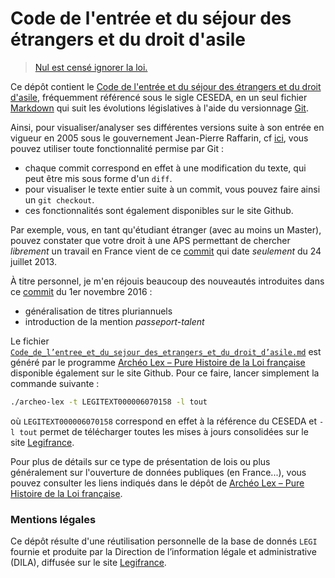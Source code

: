 # Code de l'entrée et du séjour des étrangers et du droit d'asile 

> [Nul est censé ignorer la loi.](http://www.vie-publique.fr/decouverte-institutions/citoyen/citoyennete/definition/devoirs-definition/que-signifie-nul-n-est-cense-ignorer-loi.html)

Ce dépôt contient le [Code de l'entrée et du séjour des étrangers et du droit d'asile](https://www.legifrance.gouv.fr/affichCode.do?cidTexte=LEGITEXT000006070158), fréquemment référencé sous le sigle CESEDA, en un seul fichier [Markdown](https://fr.wikipedia.org/wiki/Markdown) qui suit les évolutions législatives à l'aide du versionnage [Git](https://fr.wikipedia.org/wiki/Git).

Ainsi, pour visualiser/analyser ses différentes versions suite à son entrée en vigueur en 2005 sous le gouvernement Jean-Pierre Raffarin, cf [ici](https://fr.wikipedia.org/wiki/Code_de_l'entr%C3%A9e_et_du_s%C3%A9jour_des_%C3%A9trangers_et_du_droit_d'asile), vous pouvez utiliser toute fonctionnalité permise par Git :

- chaque commit correspond en effet à une modification du texte, qui peut être mis sous forme d'un `diff`.
- pour visualiser le texte entier suite à un commit, vous pouvez faire ainsi un `git checkout`.
- ces fonctionnalités sont également disponibles sur le site Github.

Par exemple, vous, en tant qu'étudiant étranger (avec au moins un Master), pouvez constater que votre droit à une APS permettant de chercher *librement* un travail en France vient de ce [commit](https://github.com/tianyikillua/ceseda/commit/606f5d192732e0a3e414790b1d13d031e9cbd46a) qui date *seulement* du 24 juillet 2013.

À titre personnel, je m'en réjouis beaucoup des nouveautés introduites dans ce [commit](https://github.com/tianyikillua/ceseda/commit/4fc259a20ab82f01681afd5bd63a273c28dab846) du 1er novembre 2016 :

- généralisation de titres pluriannuels
- introduction de la mention *passeport-talent*

Le fichier [`Code_de_l’entree_et_du_sejour_des_etrangers_et_du_droit_d’asile.md`](https://github.com/tianyikillua/ceseda/blob/master/Code_de_l%E2%80%99entree_et_du_sejour_des_etrangers_et_du_droit_d%E2%80%99asile.md) est généré par le programme [Archéo Lex – Pure Histoire de la Loi française](https://github.com/Legilibre/Archeo-Lex) disponible également sur le site Github. Pour ce faire, lancer simplement la commande suivante :

``` sh
./archeo-lex -t LEGITEXT000006070158 -l tout
```

où `LEGITEXT000006070158` correspond en effet à la référence du CESEDA et `-l tout` permet de télécharger toutes les mises à jours consolidées sur le site [Legifrance](https://www.legifrance.gouv.fr).

Pour plus de détails sur ce type de présentation de lois ou plus généralement sur l'ouverture de données publiques (en France...), vous pouvez consulter les liens indiqués dans le dépôt de [Archéo Lex – Pure Histoire de la Loi française](https://github.com/Legilibre/Archeo-Lex).

### Mentions légales

Ce dépôt résulte d'une réutilisation personnelle de la base de donnés `LEGI` fournie et produite par la Direction de l’information légale et administrative (DILA), diffusée sur le site [Legifrance](https://www.legifrance.gouv.fr/affichCode.do?cidTexte=LEGITEXT000006070158). 
